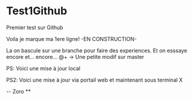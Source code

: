 # Test1Github
Premier test sur Github

Voila je marque ma 1ere ligne!
-EN CONSTRUCTION-

La on bascule sur une branche pour faire des experiences.
Et on esssaye encore et...
encore...
@+
-> Une petite modif sur master

PS: Voici une mise à jour local

PS2: Voici une mise à jour via portail web et maintenant sous terminal X

-- Zoro **

